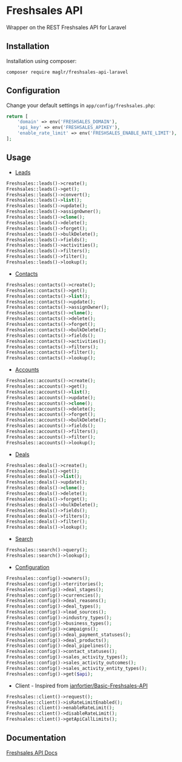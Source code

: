 Freshsales API
==========

Wrapper on the REST Freshsales API for Laravel

Installation
------------

Installation using composer:

```
composer require maglr/freshsales-api-laravel
```

Configuration
-------------

Change your default settings in `app/config/freshsales.php`:

```php
return [
    'domain' => env('FRESHSALES_DOMAIN'),
    'api_key' => env('FRESHSALES_APIKEY'),
    'enable_rate_limit' => env('FRESHSALES_ENABLE_RATE_LIMIT'),
];
```

Usage
-----

* [Leads](https://www.freshsales.io/api/#leads)

```php
Freshsales::leads()->create();
Freshsales::leads()->get();
Freshsales::leads()->convert();
Freshsales::leads()->list();
Freshsales::leads()->update();
Freshsales::leads()->assignOwner();
Freshsales::leads()->clone();
Freshsales::leads()->delete();
Freshsales::leads()->forget();
Freshsales::leads()->bulkDelete();
Freshsales::leads()->fields();
Freshsales::leads()->activities();
Freshsales::leads()->filters();
Freshsales::leads()->filter();
Freshsales::leads()->lookup();
```

* [Contacts](https://www.freshsales.io/api/#contacts)

```php
Freshsales::contacts()->create();
Freshsales::contacts()->get();
Freshsales::contacts()->list();
Freshsales::contacts()->update();
Freshsales::contacts()->assignOwner();
Freshsales::contacts()->clone();
Freshsales::contacts()->delete();
Freshsales::contacts()->forget();
Freshsales::contacts()->bulkDelete();
Freshsales::contacts()->fields();
Freshsales::contacts()->activities();
Freshsales::contacts()->filters();
Freshsales::contacts()->filter();
Freshsales::contacts()->lookup();
```

* [Accounts](https://www.freshsales.io/api/#accounts)

```php
Freshsales::accounts()->create();
Freshsales::accounts()->get();
Freshsales::accounts()->list();
Freshsales::accounts()->update();
Freshsales::accounts()->clone();
Freshsales::accounts()->delete();
Freshsales::accounts()->forget();
Freshsales::accounts()->bulkDelete();
Freshsales::accounts()->fields();
Freshsales::accounts()->filters();
Freshsales::accounts()->filter();
Freshsales::accounts()->lookup();
```

* [Deals](https://www.freshsales.io/api/#deals)

```php
Freshsales::deals()->create();
Freshsales::deals()->get();
Freshsales::deals()->list();
Freshsales::deals()->update();
Freshsales::deals()->clone();
Freshsales::deals()->delete();
Freshsales::deals()->forget();
Freshsales::deals()->bulkDelete();
Freshsales::deals()->fields();
Freshsales::deals()->filters();
Freshsales::deals()->filter();
Freshsales::deals()->lookup();
```

* [Search](https://www.freshsales.io/api/#search)

```php
Freshsales::search()->query();
Freshsales::search()->lookup();
```

* [Configuration](https://www.freshsales.io/api/#admin_configuration)

```php
Freshsales::config()->owners();
Freshsales::config()->territories();
Freshsales::config()->deal_stages();
Freshsales::config()->currencies();
Freshsales::config()->deal_reasons();
Freshsales::config()->deal_types();
Freshsales::config()->lead_sources();
Freshsales::config()->industry_types();
Freshsales::config()->business_types();
Freshsales::config()->campaigns();
Freshsales::config()->deal_payment_statuses();
Freshsales::config()->deal_products();
Freshsales::config()->deal_pipelines();
Freshsales::config()->contact_statuses();
Freshsales::config()->sales_activity_types();
Freshsales::config()->sales_activity_outcomes();
Freshsales::config()->sales_activity_entity_types();
Freshsales::config()->get($api);
```

* Client - Inspired from [ianfortier/Basic-Freshsales-API](https://github.com/ianfortier/Basic-Freshsales-API)

```php
Freshsales::client()->request();
Freshsales::client()->isRateLimitEnabled();
Freshsales::client()->enableRateLimit();
Freshsales::client()->disableRateLimit();
Freshsales::client()->getApiCallLimits();
```

Documentation
-------------

[Freshsales API Docs](https://www.freshsales.io/api/)
